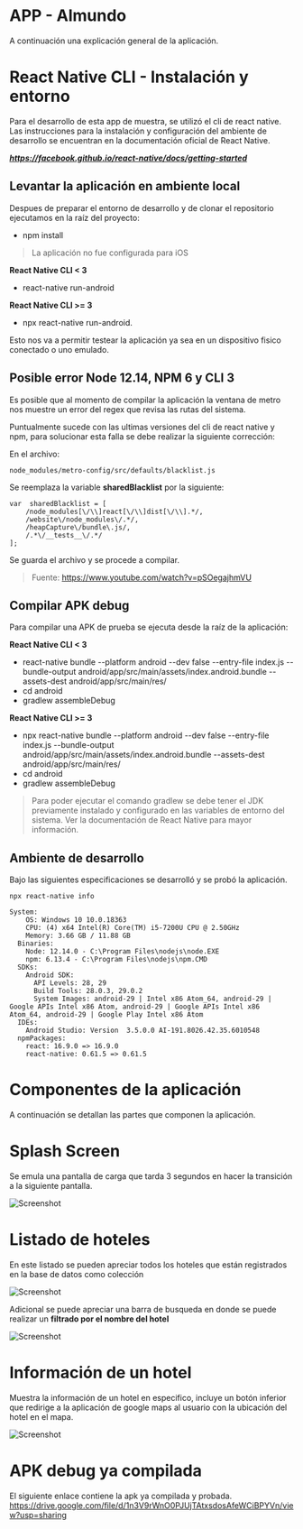 # APP - Almundo

A continuación una explicación general de la aplicación.

# React Native CLI - Instalación y entorno

Para el desarrollo de esta app de muestra, se utilizó el cli de react native. Las instrucciones para la instalación y configuración del ambiente de desarrollo se encuentran en la documentación oficial de React Native.

***https://facebook.github.io/react-native/docs/getting-started***

## Levantar la aplicación en ambiente local
Despues de preparar el entorno de desarrollo y de clonar el repositorio ejecutamos en la raíz del proyecto:
- npm install

> La aplicación no fue configurada para iOS

**React Native  CLI < 3**
- react-native run-android

**React Native CLI  >= 3**
- npx react-native run-android.

Esto nos va a permitir testear la aplicación ya sea en un dispositivo fisico conectado o uno emulado.

## Posible error Node 12.14, NPM 6 y CLI 3
Es posible que al momento de compilar la aplicación la ventana de metro nos muestre un error del regex que revisa las rutas del sistema.

Puntualmente sucede con las ultimas versiones del cli de react native y npm, para solucionar esta falla se debe realizar la siguiente corrección:

En el archivo:
````
node_modules/metro-config/src/defaults/blacklist.js
````

Se reemplaza la variable  **sharedBlacklist** por la siguiente:

````
var  sharedBlacklist = [
    /node_modules[\/\\]react[\/\\]dist[\/\\].*/,
    /website\/node_modules\/.*/,
    /heapCapture\/bundle\.js/,
    /.*\/__tests__\/.*/
];
````

Se guarda el archivo y se procede a compilar.
> Fuente: https://www.youtube.com/watch?v=pSOegajhmVU

## Compilar APK debug
Para compilar una APK de prueba se ejecuta desde la raíz de la aplicación:

**React Native  CLI < 3**
- react-native bundle --platform android --dev false --entry-file index.js --bundle-output android/app/src/main/assets/index.android.bundle --assets-dest android/app/src/main/res/
- cd android
- gradlew assembleDebug

**React Native CLI  >= 3**
- npx react-native bundle --platform android --dev false --entry-file index.js --bundle-output android/app/src/main/assets/index.android.bundle --assets-dest android/app/src/main/res/
- cd android
- gradlew assembleDebug

> Para poder ejecutar el comando gradlew se debe tener el JDK previamente instalado y configurado en las variables de entorno del sistema. Ver la documentación de React Native para mayor información.

## Ambiente de desarrollo
Bajo las siguientes especificaciones se desarrolló y se probó la aplicación.
````
npx react-native info
````

````
System:
    OS: Windows 10 10.0.18363
    CPU: (4) x64 Intel(R) Core(TM) i5-7200U CPU @ 2.50GHz
    Memory: 3.66 GB / 11.88 GB
  Binaries:
    Node: 12.14.0 - C:\Program Files\nodejs\node.EXE
    npm: 6.13.4 - C:\Program Files\nodejs\npm.CMD
  SDKs:
    Android SDK:
      API Levels: 28, 29
      Build Tools: 28.0.3, 29.0.2
      System Images: android-29 | Intel x86 Atom_64, android-29 | Google APIs Intel x86 Atom, android-29 | Google APIs Intel x86 Atom_64, android-29 | Google Play Intel x86 Atom
  IDEs:
    Android Studio: Version  3.5.0.0 AI-191.8026.42.35.6010548
  npmPackages:
    react: 16.9.0 => 16.9.0
    react-native: 0.61.5 => 0.61.5
````

# Componentes de la aplicación

A continuación se detallan las partes que componen la aplicación.

# Splash Screen
Se emula una pantalla de carga que tarda 3 segundos en hacer la transición a la siguiente pantalla.

![Screenshot](https://imageshack.com/a/img921/7331/6DsHm7.png)
# Listado de hoteles

En este listado se pueden apreciar todos los hoteles que están registrados en la base de datos como colección

![Screenshot](https://imageshack.com/a/img923/3549/mok31H.png)

Adicional se puede apreciar una barra de busqueda en donde se puede realizar un **filtrado por el nombre del hotel**

![Screenshot](https://imageshack.com/a/img923/7582/YxPjud.png)

# Información de un hotel

Muestra la información de un hotel en especifico, incluye un botón inferior que redirige a la aplicación de google maps al usuario con la ubicación del hotel en el mapa.

![Screenshot](https://imageshack.com/a/img921/7331/6DsHm7.png)

# APK debug ya compilada

El siguiente enlace contiene la apk ya compilada y probada.
https://drive.google.com/file/d/1n3V9rWnO0PJUjTAtxsdosAfeWCiBPYVn/view?usp=sharing